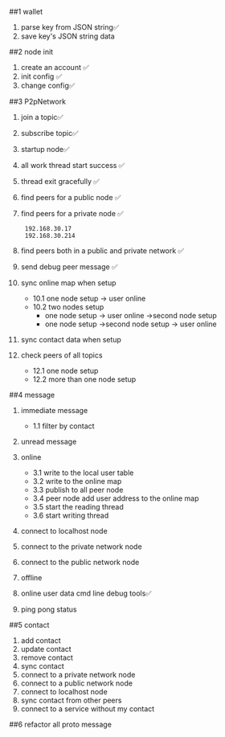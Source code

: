##1 wallet
1. parse key from JSON string✅
2. save key's JSON string data

##2 node init
1. create an account ✅
2. init config ✅
3. change config✅

##3 P2pNetwork
1. join a topic✅
2. subscribe topic✅
3. startup node✅
4. all work thread start success ✅
5. thread exit gracefully ✅
6. find peers for a public node  ✅
7. find peers for a private node ✅

        192.168.30.17
        192.168.30.214

8. find peers both in a public and private network ✅ 
9. send debug peer message ✅
10. sync online map when setup 
      - 10.1 one node setup -> user online
      - 10.2 two nodes setup
         + one node setup -> user online ->second node setup
         + one node setup ->second node setup -> user online
11. sync contact data when setup
12. check peers of all topics 
      - 12.1 one node setup
      - 12.2 more than one node setup

##4 message
1. immediate message
   - 1.1 filter by contact
2. unread message
3. online
   - 3.1 write to the local user table
   - 3.2 write to the online map
   - 3.3 publish to all peer node
   - 3.4 peer node add user address to the online map
   - 3.5 start the reading thread
   - 3.6 start writing thread

4. connect to localhost node
5. connect to the private network node
6. connect to the public network node
7. offline
8. online user data cmd line debug tools✅
9. ping pong status

##5 contact
1. add contact
2. update contact
3. remove contact
4. sync contact
5. connect to a private network node
6. connect to a public network node
7. connect to localhost node
8. sync contact from other peers
9. connect to a service without my contact

##6 refactor all proto message